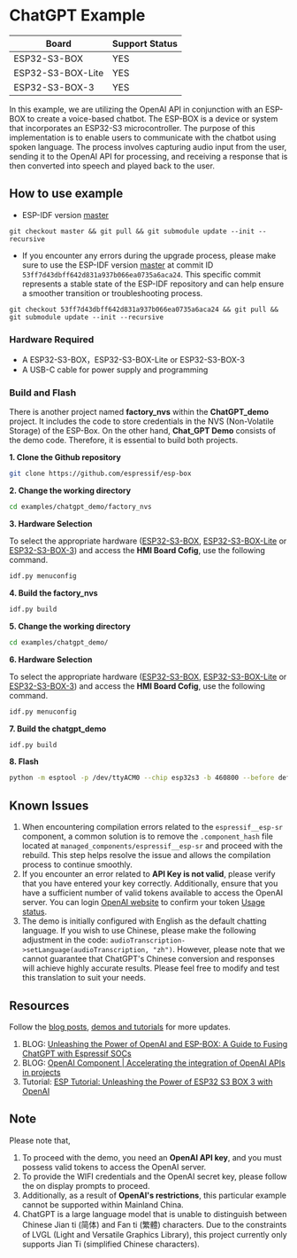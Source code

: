 # ChatGPT Example

| Board             | Support Status |
| ----------------- | -------------- |
| ESP32-S3-BOX      | YES            |
| ESP32-S3-BOX-Lite | YES            |
| ESP32-S3-BOX-3    | YES            |


In this example, we are utilizing the OpenAI API in conjunction with an ESP-BOX to create a voice-based chatbot. The ESP-BOX is a device or system that incorporates an ESP32-S3 microcontroller. The purpose of this implementation is to enable users to communicate with the chatbot using spoken language. The process involves capturing audio input from the user, sending it to the OpenAI API for processing, and receiving a response that is then converted into speech and played back to the user.

## How to use example
* ESP-IDF version [master](https://github.com/espressif/esp-idf)

```
git checkout master && git pull && git submodule update --init --recursive

```
* If you encounter any errors during the upgrade process, please make sure to use the ESP-IDF version [master](https://github.com/espressif/esp-idf) at commit ID `53ff7d43dbff642d831a937b066ea0735a6aca24`. This specific commit represents a stable state of the ESP-IDF repository and can help ensure a smoother transition or troubleshooting process.
```
git checkout 53ff7d43dbff642d831a937b066ea0735a6aca24 && git pull && git submodule update --init --recursive

```

### **Hardware Required**

* A ESP32-S3-BOX，ESP32-S3-BOX-Lite or ESP32-S3-BOX-3
* A USB-C cable for power supply and programming


### **Build and Flash**
There is another project named **factory_nvs** within the **ChatGPT_demo** project. It includes the code to store credentials in the NVS (Non-Volatile Storage) of the ESP-Box. On the other hand, **Chat_GPT Demo** consists of the demo code. Therefore, it is essential to build both projects.


**1. Clone the Github repository**

```bash
git clone https://github.com/espressif/esp-box

```

**2. Change the working directory**

```bash
cd examples/chatgpt_demo/factory_nvs

```

**3. Hardware Selection**

To select the appropriate hardware ([ESP32-S3-BOX](https://github.com/espressif/esp-box/blob/master/docs/hardware_overview/esp32_s3_box/hardware_overview_for_box.md), [ESP32-S3-BOX-Lite](https://github.com/espressif/esp-box/blob/master/docs/hardware_overview/esp32_s3_box_lite/hardware_overview_for_lite.md) or [ESP32-S3-BOX-3](https://github.com/espressif/esp-box/blob/master/docs/hardware_overview/esp32_s3_box_3/hardware_overview_for_box_3.md)) and access the **HMI Board Cofig**, use the following command.


```bash
idf.py menuconfig

```

**4. Build the factory_nvs**

```bash
idf.py build

```

**5. Change the working directory**

```bash
cd examples/chatgpt_demo/

```
**6. Hardware Selection**

To select the appropriate hardware ([ESP32-S3-BOX](https://github.com/espressif/esp-box/blob/master/docs/hardware_overview/esp32_s3_box/hardware_overview_for_box.md), [ESP32-S3-BOX-Lite](https://github.com/espressif/esp-box/blob/master/docs/hardware_overview/esp32_s3_box_lite/hardware_overview_for_lite.md) or [ESP32-S3-BOX-3](https://github.com/espressif/esp-box/blob/master/docs/hardware_overview/esp32_s3_box_3/hardware_overview_for_box_3.md)) and access the **HMI Board Cofig**, use the following command.

```bash
idf.py menuconfig

```

**7. Build the chatgpt_demo**

```bash
idf.py build

```

**8. Flash**

```bash
python -m esptool -p /dev/ttyACM0 --chip esp32s3 -b 460800 --before default_reset --after hard_reset write_flash --flash_mode dio --flash_size 16MB --flash_freq 80m 0x0 build/bootloader/bootloader.bin 0x8000 build/partition_table/partition-table.bin 0xd000 build/ota_data_initial.bin 0x10000 build/chatgpt_demo.bin 0x900000 build/storage.bin 0xb00000 build/srmodels/srmodels.bin 0x700000 factory_nvs/build/factory_nvs.bin

```

## Known Issues
1. When encountering compilation errors related to the `espressif__esp-sr` component, a common solution is to remove the `.component_hash` file located at `managed_components/espressif__esp-sr` and proceed with the rebuild. This step helps resolve the issue and allows the compilation process to continue smoothly.
2. If you encounter an error related to **API Key is not valid**, please verify that you have entered your key correctly. Additionally, ensure that you have a sufficient number of valid tokens available to access the OpenAI server. You can login [OpenAI website](https://openai.com/) to confirm your token  [Usage status](https://platform.openai.com/account/usage).
3. The demo is initially configured with English as the default chatting language. If you wish to use Chinese, please make the following adjustment in the code: `audioTranscription->setLanguage(audioTranscription, "zh")`. However, please note that we cannot guarantee that ChatGPT's Chinese conversion and responses will achieve highly accurate results. Please feel free to modify and test this translation to suit your needs.


## **Resources**
Follow the [blog posts](https://blog.espressif.com/), [demos and tutorials](https://www.youtube.com/@EspressifSystems) for more updates.

1. BLOG: [Unleashing the Power of OpenAI and ESP-BOX: A Guide to Fusing ChatGPT with Espressif SOCs](https://blog.espressif.com/unleashing-the-power-of-openai-and-esp-box-a-guide-to-fusing-chatgpt-with-espressif-socs-fba0b2d2c4f2)
2. BLOG: [OpenAI Component | Accelerating the integration of OpenAI APIs in projects](https://blog.espressif.com/openai-component-accelerating-the-integration-of-openai-apis-in-projects-e5fa87998126)
3. Tutorial: [ESP Tutorial: Unleashing the Power of ESP32 S3 BOX 3 with OpenAI](https://www.youtube.com/watch?v=Y97vdw7y3S4&t=2s)

## **Note**
Please note that,
1. To proceed with the demo, you need an **OpenAI API key**, and you must possess valid tokens to access the OpenAI server.
2. To provide the WIFI credentials and the OpenAI secret key, please follow the on display prompts to proceed.
3. Additionally, as a result of **OpenAI's restrictions**, this particular example cannot be supported within Mainland China.
4. ChatGPT is a large language model that is unable to distinguish between Chinese Jian ti (简体) and Fan ti (繁體) characters. Due to the constraints of LVGL (Light and Versatile Graphics Library), this project currently only supports Jian Ti (simplified Chinese characters).
